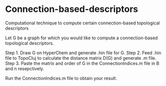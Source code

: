 # Connection-based-descriptors
Computational technique to compute certain connection-based topological descriptors

Let G be a graph for which you would like to compute a connection-based topological descriptors.

Step 1. Draw G on HyperChem and generate .hin file for G.
Step 2. Feed .hin file to TopoCluj to calculate the distance matrix D(G) and generate .m file.
Step 3. Paste the matrix and order of G in the ConnectionIndices.m file in B and n resepctively.

Run the ConnectionIndices.m file to obtain your result.
